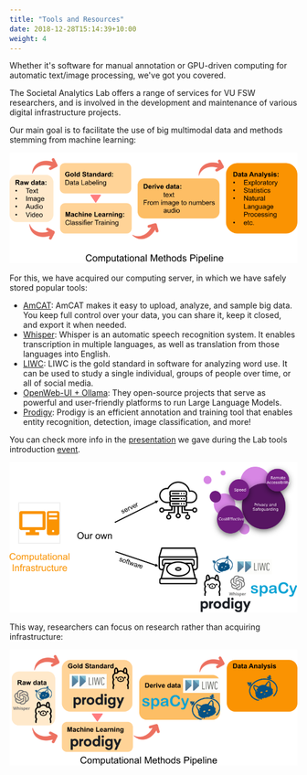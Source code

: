 ```yaml
---
title: "Tools and Resources"
date: 2018-12-28T15:14:39+10:00
weight: 4
---
```


Whether it's software for manual annotation or GPU-driven computing for automatic text/image processing, we've got you covered.
<!--more-->

The Societal Analytics Lab offers a range of services for VU FSW researchers, and is involved in the development and maintenance of various digital infrastructure projects.

Our main goal is to facilitate the use of big multimodal data and methods stemming from machine learning:   

<p align="center">
  <img src="/images/illustrations/CompMethPipeline.png" />
</p>


For this, we have acquired our computing server, in which we have safely stored popular tools: 

* [AmCAT](https://open.amcat.nl/): AmCAT makes it easy to upload, analyze, and sample big data. You keep full control over your data, you can share it, keep it closed, and export it when needed.
* [Whisper](https://openai.com/index/whisper/): Whisper is an automatic speech recognition system. It enables transcription in multiple languages, as well as translation from those languages into English. 
* [LIWC](https://www.liwc.app/): LIWC is the gold standard in software for analyzing word use. It can be used to study a single individual, groups of people over time, or all of social media.
* [OpenWeb-UI + Ollama](https://docs.openwebui.com/): They open-source projects that serve as powerful and user-friendly platforms to run Large Language Models.
* [Prodigy](https://prodi.gy/): Prodigy is an efficient annotation and training tool that enables entity recognition, detection, image classification, and more!

You can check more info in the [presentation](/images/events/LabTool_Online.pdf) we gave during the Lab tools introduction [event](https://societal-analytics.nl/events/20250519_talk/).

<p align="center">
  <img src="/images/illustrations/OurOwn_seso.png" />
</p>

This way, researchers can focus on research rather than acquiring infrastructure:

<p align="center">
  <img src="/images/illustrations/CompMethPipeline_tools.png" />
</p>



